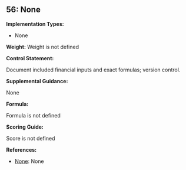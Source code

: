 ## 56: None

**Implementation Types:**
 
- None

**Weight:** Weight is not defined

**Control Statement:**

Document included financial inputs and exact formulas; version control.

**Supplemental Guidance:**

None

**Formula:**

Formula is not defined

**Scoring Guide:**

Score is not defined

**References:**

- [None](None): None